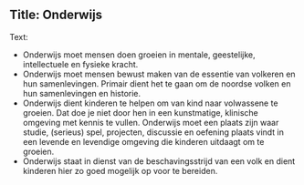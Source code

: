 Title: Onderwijs
----
Text:

- Onderwijs moet mensen doen groeien in mentale, geestelijke, intellectuele en fysieke kracht.
- Onderwijs moet mensen bewust maken van de essentie van volkeren en hun samenlevingen. Primair dient het te gaan om de noordse volken  en hun samenlevingen en historie.
- Onderwijs dient kinderen te helpen om van kind naar volwassene te groeien. Dat doe je niet door hen in een kunstmatige, klinische omgeving met kennis te vullen. Onderwijs moet een plaats zijn waar studie, (serieus) spel, projecten, discussie en oefening plaats vindt in een levende en levendige omgeving die kinderen uitdaagt om te groeien.
- Onderwijs staat in dienst van de beschavingsstrijd van een volk en dient kinderen hier zo goed mogelijk op voor te bereiden.